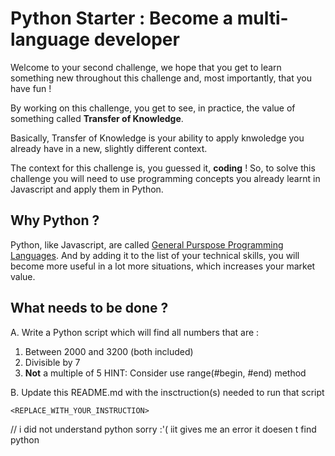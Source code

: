 # Python Starter : Become a multi-language developer

Welcome to your second challenge, we hope that you get to learn something new throughout this challenge and, most importantly, that you have fun !

By working on this challenge, you get to see, in practice, the value of something called **Transfer of Knowledge**.

Basically, Transfer of Knowledge is your ability to apply knwoledge you already have in a new, slightly different context.

The context for this challenge is, you guessed it, **coding** ! So, to solve this challenge you will need to use programming concepts you already learnt in Javascript and apply them in Python.

## Why Python ?
Python, like Javascript, are called [General Purspose Programming Languages](https://g.co/kgs/ni2nRd). And by adding it to the list of your technical skills, you will become more useful in a lot more situations, which increases your market value.

## What needs to be done ?

A. Write a Python script which will find all numbers that are :
1. Between 2000 and 3200 (both included)
2. Divisible by 7 
3. **Not** a multiple of 5
HINT: Consider use range(#begin, #end) method

B. Update this README.md with the insctruction(s) needed to run that script
```shell
<REPLACE_WITH_YOUR_INSTRUCTION>
```
// i did not understand python sorry :'( iit gives me an error it doesen t find python 